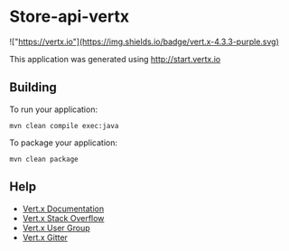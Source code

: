 # Store-api-vertx

!["https://vertx.io"](https://img.shields.io/badge/vert.x-4.3.3-purple.svg)

This application was generated using http://start.vertx.io

## Building

To run your application:
```
mvn clean compile exec:java
```

To package your application:
```
mvn clean package
```

## Help

* [Vert.x Documentation](https://vertx.io/docs/)
* [Vert.x Stack Overflow](https://stackoverflow.com/questions/tagged/vert.x?sort=newest&pageSize=15)
* [Vert.x User Group](https://groups.google.com/forum/?fromgroups#!forum/vertx)
* [Vert.x Gitter](https://gitter.im/eclipse-vertx/vertx-users)

